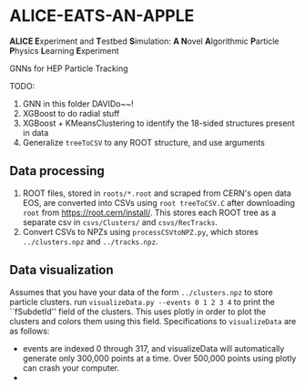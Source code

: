 # ALICE-EATS-AN-APPLE
**ALICE E**xperiment and **T**estbed **S**imulation: **A N**ovel **A**lgorithmic **P**article **P**hysics **L**earning **E**xperiment

GNNs for HEP Particle Tracking


TODO:
1. GNN in this folder DAVIDo~~!
1. XGBoost to do radial stuff
1. XGBoost + KMeansClustering to identify the 18-sided structures present in data
1. Generalize `treeToCSV` to any ROOT structure, and use arguments

## Data processing
1. ROOT files, stored in `roots/*.root` and scraped from CERN's open data EOS, are converted into CSVs using `root treeToCSV.C` after downloading `root` from https://root.cern/install/. This stores each ROOT tree as a separate csv in `csvs/Clusters/` and `csvs/RecTracks`. 
1. Convert CSVs to NPZs using `processCSVtoNPZ.py`, which stores `../clusters.npz` and `../tracks.npz`. 

## Data visualization
Assumes that you have your data of the form `../clusters.npz` to store particle clusters.
run `visualizeData.py --events 0 1 2 3 4` to print the ``fSubdetId'' field of the clusters. This uses plotly in order to plot the clusters and colors them using this field.
Specifications to `visualizeData` are as follows:
- events are indexed 0 through 317, and visualizeData will automatically generate only 300,000 points at a time. Over 500,000 points using plotly can crash your computer. 
- 